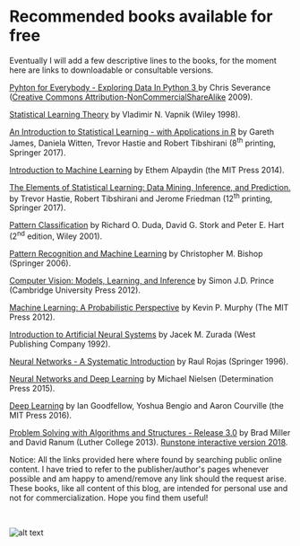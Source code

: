 # Recommended books available for free

Eventually I will add a few descriptive lines to the books, for the moment here are links to downloadable or consultable versions.

[Pyhton for Everybody - Exploring Data In Python 3 ](https://www.py4e.com/book) by Chris Severance ([Creative Commons Attribution-NonCommercialShareAlike](http://creativecommons.org/licenses/by-nc-sa/3.0/) 2009).

[Statistical Learning Theory](http://read.pudn.com/downloads161/ebook/733192/Statistical-Learning-Theory.pdf) by Vladimir N. Vapnik (Wiley 1998).
 
[An Introduction to Statistical Learning - with Applications in R](http://faculty.marshall.usc.edu/gareth-james/ISL/)
by Gareth James, Daniela Witten, Trevor Hastie and Robert Tibshirani (8<sup>th</sup> printing, Springer 2017).

[Introduction to Machine Learning](https://www.cmpe.boun.edu.tr/~ethem/i2ml3e/) by Ethem Alpaydin (the MIT Press 2014).

[The Elements of Statistical Learning: Data Mining, Inference, and Prediction.](https://web.stanford.edu/~hastie/ElemStatLearn/) by Trevor Hastie, Robert Tibshirani and Jerome Friedman (12<sup>th</sup> printing, Springer 2017).
 
[Pattern Classification](https://www.academia.edu/33126492/Pattern_Classification_by_Richard_O._Duda_David_G._Stork_Peter_E.Hart) 
  by Richard O. Duda, David G. Stork and Peter E. Hart (2<sup>nd</sup> edition, Wiley 2001).
 
[Pattern Recognition and Machine Learning](https://www.microsoft.com/en-us/research/uploads/prod/2006/01/Bishop-Pattern-Recognition-and-Machine-Learning-2006.pdf) by Christopher M. Bishop (Springer 2006).
 
[Computer Vision:  Models, Learning, and Inference](http://www.computervisionmodels.com/) by Simon J.D. Prince (Cambridge University Press 2012).
 
[Machine Learning: A Probabilistic Perspective](https://www.academia.edu/35856835/Machine_Learning_A_Probabilistic_Perspective) 
by Kevin P. Murphy (The MIT Press 2012).

[Introduction to Artificial Neural Systems](https://anuradhasrinivas.files.wordpress.com/2013/08/29721562-zurada-introduction-to-artificial-neural-systems-wpc-1992.pdf) by Jacek M. Zurada (West Publishing Company 1992).

[Neural Networks - A Systematic Introduction](https://page.mi.fu-berlin.de/rojas/neural/) by Raul Rojas (Springer 1996).

[Neural Networks and Deep Learning](http://neuralnetworksanddeeplearning.com/index.html) by Michael Nielsen (Determination Press 2015).
 
[Deep Learning](http://www.deeplearningbook.org/) by Ian Goodfellow, Yoshua Bengio and Aaron Courville (the MIT Press 2016).
 
[Problem Solving with Algorithms and Structures - Release 3.0](https://cgfatuzzo.github.io/2020/02/18/FreeBooks.html)
 by Brad Miller and David Ranum (Luther College 2013). 
 [Runstone interactive version 2018](http://www.openbookproject.net/books/pythonds/).

Notice: All the links provided here where found by searching public online content. I have tried to refer to the publisher/author's pages whenever possible and am happy to amend/remove any link should the request arise. These books, like all content of this blog, are intended for personal use and not for commercialization. Hope you find them useful!
 
  <br>
  
 ![alt text](https://imgs.xkcd.com/comics/correlation.png "xkcd on correlation")

